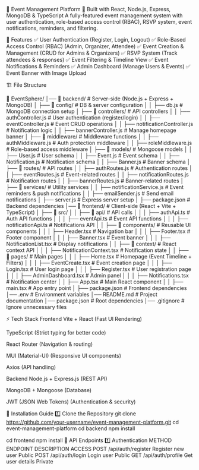 📅 Event Management Platform
🚀 Built with React, Node.js, Express, MongoDB & TypeScript
A fully-featured event management system with user authentication, role-based access control (RBAC), RSVP system, event notifications, reminders, and filtering.

📌 Features
✅ User Authentication (Register, Login, Logout)
✅ Role-Based Access Control (RBAC) (Admin, Organizer, Attendee)
✅ Event Creation & Management (CRUD for Admins & Organizers)
✅ RSVP System (Track attendees & responses)
✅ Event Filtering & Timeline View
✅ Event Notifications & Reminders
✅ Admin Dashboard (Manage Users & Events)
✅ Event Banner with Image Upload

🏗️ File Structure

📂 EventSphere/
│── 📂 backend/                  # Server-side (Node.js + Express + MongoDB)
│   ├── 📂 config/               # DB & server configuration
│   │   ├── db.js                # MongoDB connection setup
│   ├── 📂 controllers/          # API controllers
│   │   ├── authController.js    # User authentication (register/login)
│   │   ├── eventController.js   # Event CRUD operations
│   │   ├── notificationController.js  # Notification logic
│   │   ├── bannerController.js  # Manage homepage banner
│   ├── 📂 middleware/           # Middleware functions
│   │   ├── authMiddleware.js    # Auth protection middleware
│   │   ├── roleMiddleware.js    # Role-based access middleware
│   ├── 📂 models/               # Mongoose models
│   │   ├── User.js              # User schema
│   │   ├── Event.js             # Event schema
│   │   ├── Notification.js      # Notification schema
│   │   ├── Banner.js            # Banner schema
│   ├── 📂 routes/               # API routes
│   │   ├── authRoutes.js        # Authentication routes
│   │   ├── eventRoutes.js       # Event-related routes
│   │   ├── notificationRoutes.js # Notification routes
│   │   ├── bannerRoutes.js      # Banner-related routes
│   ├── 📂 services/             # Utility services
│   │   ├── notificationService.js # Event reminders & push notifications
│   │   ├── emailSender.js       # Send email notifications
│   ├── server.js                # Express server setup
│   ├── package.json             # Backend dependencies
│── 📂 frontend/                 # Client-side (React + Vite + TypeScript)
│   ├── 📂 src/
│   │   ├── 📂 api/               # API calls
│   │   │   ├── authApi.ts        # Auth API functions
│   │   │   ├── eventApi.ts       # Event API functions
│   │   │   ├── notificationApi.ts # Notifications API
│   │   ├── 📂 components/        # Reusable UI components
│   │   │   ├── Header.tsx        # Navigation bar
│   │   │   ├── Footer.tsx        # Footer component
│   │   │   ├── Banner.tsx        # Event banner
│   │   │   ├── NotificationList.tsx # Display notifications
│   │   ├── 📂 context/           # React context API
│   │   │   ├── NotificationContext.tsx # Notification state
│   │   ├── 📂 pages/             # Main pages
│   │   │   ├── Home.tsx          # Homepage (Event Timeline + Filters)
│   │   │   ├── EventCreate.tsx   # Event creation page
│   │   │   ├── Login.tsx         # User login page
│   │   │   ├── Register.tsx      # User registration page
│   │   │   ├── AdminDashboard.tsx # Admin panel
│   │   │   ├── Notifications.tsx # Notification center
│   │   ├── App.tsx               # Main React component
│   │   ├── main.tsx              # App entry point
│   ├── package.json              # Frontend dependencies
│── .env                          # Environment variables
│── README.md                     # Project documentation
│── package.json                   # Root dependencies
│── .gitignore                     # Ignore unnecessary files


⚡ Tech Stack
Frontend
Vite + React (Fast UI Rendering)

TypeScript (Strict typing for better code)

React Router (Navigation & routing)

MUI (Material-UI) (Responsive UI components)

Axios (API handling)

Backend
Node.js + Express.js (REST API)

MongoDB + Mongoose (Database)

JWT (JSON Web Tokens) (Authentication & security)

🚀 Installation Guide
1️⃣ Clone the Repository
git clone https://github.com/your-username/event-management-platform.git
cd event-management-platform
cd backend
npm install

cd frontend
npm install
🎯 API Endpoints
1️⃣ Authentication
METHOD	ENDPOINT	DESCRIPTION	ACCESS
POST	/api/auth/register	Register new user	Public
POST	/api/auth/login	Login user	Public
GET	/api/auth/profile	Get user details	Private




